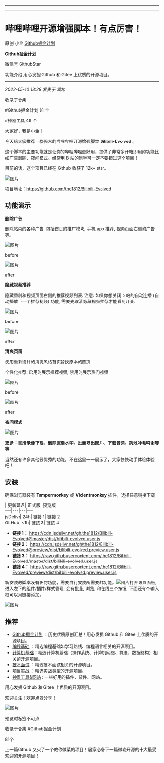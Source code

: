 ----------------------------------------
----------------------------------------
#  哔哩哔哩开源增强脚本！有点厉害！

原创 小金  [ Github掘金计划 ](javascript:void\(0\);)

**Github掘金计划** ![]()

微信号 GithubStar

功能介绍 用心发掘 Github 和 Gitee 上优质的开源项目。

____

_2022-05-10 13:28_ _发表于 湖北_

收录于合集

#Github掘金计划 81 个

#神器工具 48 个

大家好，我是小金！

今天给大家推荐一款强大的哔哩哔哩开源增强脚本 **Bilibili-Evolved** 。

这个脚本的主要功能就是让你的哔哩哔哩更好用，提供了非常多开箱即用的功能比如广告删除、夜间模式。经常用 B 站的同学可一定不要错过这个项目！

目前的话，这个项目已经在 Github 收获了 12k+ star。

![图片](https://mmbiz.qpic.cn/mmbiz_png/BcyAypujBVaJpJb92pSa8oYPnVx7p6ZPeE9MFsztvzTa8OAoBcj7ksETaIcC822oxmYeZNib3GmUonic9UxAmQ2A/640?wx_fmt=png&wxfrom=5&wx_lazy=1&wx_co=1)

项目地址：https://github.com/the1812/Bilibili-Evolved

## 功能演示

 **删除广告**

删除站内的各种广告. 包括首页的推广模块, 手机 app 推荐, 视频页面右侧的广告等。

![图片](https://mmbiz.qpic.cn/mmbiz_png/BcyAypujBVaJpJb92pSa8oYPnVx7p6ZP3meq3yTXQiaibiaicCxiavUTCOYbWx3W1nKXm6IxCngeganSxcvR05Cia0KA/640?wx_fmt=png)  

before

![图片](https://mmbiz.qpic.cn/mmbiz_png/BcyAypujBVaJpJb92pSa8oYPnVx7p6ZPAJPumPvJiaTGBl2uZu7oTtzEicF3MI6p067ItSUcFICkLfankGOkmsdA/640?wx_fmt=png)  

after

**隐藏视频推荐**  

隐藏番剧和视频页面右侧的推荐视频列表. 注意: 如果你想关闭 b 站的自动连播 (自动播放下一个推荐视频) 功能, 需要先取消隐藏视频推荐才能看到开关.

![图片](https://mmbiz.qpic.cn/mmbiz_png/BcyAypujBVaJpJb92pSa8oYPnVx7p6ZPnJJbYT4koMoTpGicd67iam69FqaUBImRaR5fe0qKoCxUkm9y5daeBia3w/640?wx_fmt=png)  

before

![图片](https://mmbiz.qpic.cn/mmbiz_png/BcyAypujBVaJpJb92pSa8oYPnVx7p6ZPRpj5PnyEeyQsJGr0jpxEy6kgcqP7zeAhGtibZicNVibW3z0nvLoYl6txw/640?wx_fmt=png)  

after

**清爽页面**

使用重新设计的清爽风格首页替换原本的首页

个性化推荐: 启用时展示推荐视频, 禁用时展示热门视频

![图片](https://mmbiz.qpic.cn/mmbiz_png/BcyAypujBVaJpJb92pSa8oYPnVx7p6ZPlwQj2QTJzyIdUicjR6F6gpN3JicFYONYE8V2980AkLvArQIuB1m1Toiag/640?wx_fmt=png)  

before

![图片](https://mmbiz.qpic.cn/mmbiz_png/BcyAypujBVaJpJb92pSa8oYPnVx7p6ZPT7QnvGicKAWywqD3nF7IK12ic8UVvU5lxlMQfhCGn8tDwXzL4jkibib3ow/640?wx_fmt=png)  

after

**夜间模式**

![图片](https://mmbiz.qpic.cn/mmbiz_png/BcyAypujBVaJpJb92pSa8oYPnVx7p6ZPQudBU9vC33zibNJXk7QCn4tFtsGwtapwHItrG2JOoKdfGuud5H4SaOQ/640?wx_fmt=png)

 **更多：直播录像下载、删除直播水印、批量导出图片、下载音频、跳过冲电鸣谢等等**

当然还有许多其他很优秀的功能，不在这里一一展示了，大家快快动手体验体验吧！

## 安装

确保浏览器装有 **Tampermonkey** 或 **Violentmonkey** 插件，选择任意链接下载

  
| 更新延迟| 正式版| 预览版  
---|---|---|---  
jsDelivr| 24h| 链接 1| 链接 2  
GitHub| <1h| 链接 3| 链接 4  
  
  *  **链接 1：** https://cdn.jsdelivr.net/gh/the1812/Bilibili-Evolved@master/dist/bilibili-evolved.user.js
  *  **链接 2：** https://cdn.jsdelivr.net/gh/the1812/Bilibili-Evolved@preview/dist/bilibili-evolved.preview.user.js
  *  **链接 3：** https://raw.githubusercontent.com/the1812/Bilibili-Evolved/master/dist/bilibili-evolved.user.js
  *  **链接 4：** https://raw.githubusercontent.com/the1812/Bilibili-Evolved/preview/dist/bilibili-evolved.preview.user.js

新安装的脚本没有任何功能，需要自行安装所需要的功能。![图片](https://mmbiz.qpic.cn/mmbiz_png/BcyAypujBVaJpJb92pSa8oYPnVx7p6ZPBpSibSGqib6dvwic35coslm1qy9icT7ODMfcIPESzErhQX9OLNz0q75Xwg/640?wx_fmt=png)打开设置面板,
进入左下的组件/插件/样式管理, 会有批量, 浏览, 和在线三个按钮, 下面还有个输入框可以用链接添加。

![图片](https://mmbiz.qpic.cn/mmbiz_png/BcyAypujBVaJpJb92pSa8oYPnVx7p6ZPTHpnmghKkQOU7fqvyUyy2A5X3vxLqaGwtpufKpZO7N2CICzRvDPX5w/640?wx_fmt=png)

## 推荐

  * [Github掘金计划](https://mp.weixin.qq.com/mp/appmsgalbum?__biz=MzIwNDgzMzI3Mg==&action=getalbum&album_id=1571213952619954180#wechat_redirect) ：历史优质原创汇总！用心发掘 Github 和 Gitee 上优质的开源项目。
  * [编程基础](https://mp.weixin.qq.com/mp/appmsgalbum?action=getalbum&album_id=1632585323454971905&__biz=MzIwNDgzMzI3Mg==#wechat_redirect) ：精选编程基础如学习路线、编程语言相关的开源项目。
  * [计算机基础](https://mp.weixin.qq.com/mp/appmsgalbum?action=getalbum&album_id=1635325633234780161&__biz=MzIwNDgzMzI3Mg==#wechat_redirect)：精选计算机基础（操作系统、计算机网络、算法、数据结构）相关的开源项目。
  * [技术面试](https://mp.weixin.qq.com/mp/appmsgalbum?action=getalbum&album_id=1632589980491366403&__biz=MzIwNDgzMzI3Mg==#wechat_redirect) ：精选技术面试相关的开源项目。
  * [项目实战](https://mp.weixin.qq.com/mp/appmsgalbum?action=getalbum&album_id=1632590550748938241&__biz=MzIwNDgzMzI3Mg==#wechat_redirect) ：精选实战类型的开源项目。
  * [神器工具&网站](https://mp.weixin.qq.com/mp/appmsgalbum?__biz=MzIwNDgzMzI3Mg==&action=getalbum&album_id=1692140336665378820#wechat_redirect) : 一些好用的插件、软件、网站。

  

用心发掘 Github 和 Gitee 上优质的开源项目。

欢迎关注！欢迎点赞分享！

  

![图片](https://mmbiz.qpic.cn/mmbiz_jpg/BcyAypujBVZqeicvzhcGl7FLyAw3Xsu2POdZOiaPnQXryMp8gyzkcKF4NGgOydQcCWhicNREhf8fQ1euq2lTzhrtA/640?wx_fmt=jpeg)

预览时标签不可点

收录于合集 #Github掘金计划

81个

上一篇Github 又火了一个教你做菜的项目！居家必备下一篇微软开源的十大最受欢迎的开源项目！

